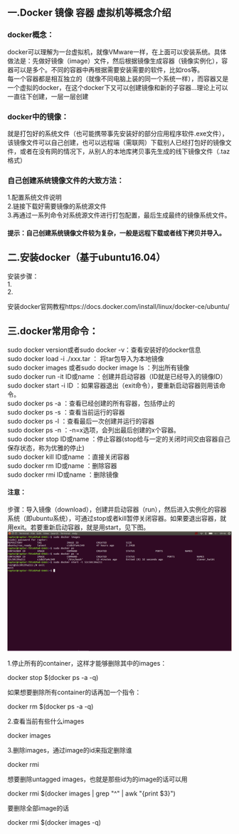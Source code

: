 ## 一.Docker 镜像 容器 虚拟机等概念介绍
### docker概念：
docker可以理解为一台虚拟机，就像VMware一样，在上面可以安装系统。具体做法是：先做好镜像（image）文件，然后根据镜像生成容器（镜像实例化），容器可以是多个。不同的容器中再根据需要安装需要的软件，比如ros等。  
每一个容器都是相互独立的（就像不同电脑上装的同一个系统一样），而容器又是一个虚拟的docker，在这个docker下又可以创建镜像和新的子容器...理论上可以一直往下创建，一层一层创建   

### docker中的镜像：
就是打包好的系统文件（也可能携带事先安装好的部分应用程序软件.exe文件），该镜像文件可以自己创建，也可以远程端（需联网）下载别人已经打包好的镜像文件，或者在没有网的情况下，从别人的本地库拷贝事先生成的线下镜像文件（.taz格式）  

### 自己创建系统镜像文件的大致方法：
1.配置系统文件说明  
2.链接下载好需要镜像的系统源文件  
3.再通过一系列命令对系统源文件进行打包配置，最后生成最终的镜像系统文件。  

#### 提示：自己创建系统镜像文件较为复杂，一般是远程下载或者线下拷贝并导入。

## 二.安装docker（基于ubuntu16.04）
安装步骤：  
1.  
2.  


安装docker官网教程https://docs.docker.com/install/linux/docker-ce/ubuntu/  


## 三.docker常用命令：
sudo docker version或者sudo docker -v：查看安装好的docker信息  
sudo docker load -i  ./xxx.tar ： 将tar包导入为本地镜像  
sudo docker images 或者sudo docker image ls ：列出所有镜像  
sudo docker run -it ID或name ：创建并启动容器（ID就是已经导入的镜像ID）  
sudo docker start -i ID ：如果容器退出（exit命令），要重新启动容器则用该命令。  
sudo docker ps -a ：查看已经创建的所有容器，包括停止的  
sudo docker ps -s ：查看当前运行的容器  
sudo docker ps -l ：查看最后一次创建并运行的容器  
sudo docker ps -n ：-n=x选项，会列出最后创建的x个容器。  
sudo docker stop ID或name ：停止容器(stop给与一定的关闭时间交由容器自己保存状态，称为优雅的停止)  
sudo docker kill ID或name ：直接关闭容器  
sudo docker rm ID或name    ：删除容器  
sudo docker rmi ID或name ：删除镜像  
#### 注意：
步骤：导入镜像（download），创建并启动容器（run），然后进入实例化的容器系统（即ubuntu系统），可通过stop或者kill暂停关闭容器。如果要退出容器，就用exit。若要重新启动容器，就是用start，见下图。  
![container](picture/container.png)  

1.停止所有的container，这样才能够删除其中的images：  

docker stop $(docker ps -a -q)  

如果想要删除所有container的话再加一个指令：  

docker rm $(docker ps -a -q)  

2.查看当前有些什么images  

docker images  

3.删除images，通过image的id来指定删除谁  

docker rmi <image id>  

想要删除untagged images，也就是那些id为<None>的image的话可以用  

docker rmi $(docker images | grep "^<none>" | awk "{print $3}")  

要删除全部image的话  

docker rmi $(docker images -q)  
